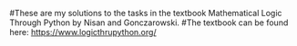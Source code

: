 #These are my solutions to the tasks in the textbook Mathematical Logic Through Python by Nisan and Gonczarowski.
#The textbook can be found here: https://www.logicthrupython.org/
